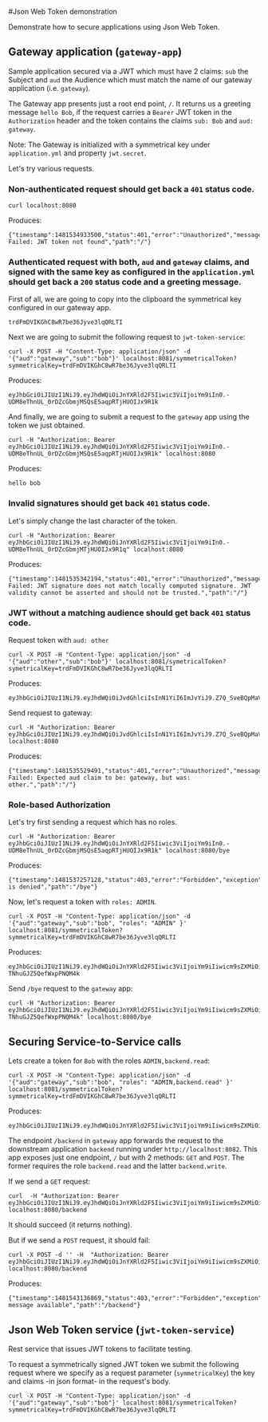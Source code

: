 #Json Web Token demonstration

Demonstrate how to secure applications using Json Web Token.

## Gateway application (`gateway-app`)

Sample application secured via a JWT which must have 2 claims: `sub` the Subject and `aud` the Audience which must match the name of our gateway application (i.e. `gateway`).

The Gateway app presents just a root end point, `/`. It returns us a greeting message `hello Bob`, if the request carries a `Bearer` JWT token in the `Authorization` header and the token contains the claims `sub: Bob` and `aud: gateway`.

Note: The Gateway is initialized with a symmetrical key under `application.yml` and property `jwt.secret`.

Let's try various requests.

### Non-authenticated request should get back a `401` status code.

```
curl localhost:8080
```
Produces:
```
{"timestamp":1481534933500,"status":401,"error":"Unauthorized","message":"Authentication Failed: JWT token not found","path":"/"}
```

### Authenticated request with both, `aud` and `gateway` claims, and signed with the same key as configured in the `application.yml` should get back a `200` status code and a greeting message.

First of all, we are going to copy into the clipboard the symmetrical key configured in our gateway app.
```
trdFmDVIKGhC8wR7be36Jyve3lqQRLTI
```
Next we are going to submit the following request to `jwt-token-service`:
```
curl -X POST -H "Content-Type: application/json" -d '{"aud":"gateway","sub":"bob"}' localhost:8081/symmetricalToken?symmetricalKey=trdFmDVIKGhC8wR7be36Jyve3lqQRLTI
```
Produces:
```
eyJhbGciOiJIUzI1NiJ9.eyJhdWQiOiJnYXRld2F5Iiwic3ViIjoiYm9iIn0.-UDM8eThnUL_0rDZcGbmjMSQsE5aqpRTjHUOIJx9R1k
```

And finally, we are going to submit a request to the `gateway` app using the token we just obtained.

```
curl -H "Authorization: Bearer eyJhbGciOiJIUzI1NiJ9.eyJhdWQiOiJnYXRld2F5Iiwic3ViIjoiYm9iIn0.-UDM8eThnUL_0rDZcGbmjMSQsE5aqpRTjHUOIJx9R1k" localhost:8080
```
Produces:
```
hello bob
```

### Invalid signatures should get back `401` status code.
Let's simply change the last character of the token.
```
curl -H "Authorization: Bearer eyJhbGciOiJIUzI1NiJ9.eyJhdWQiOiJnYXRld2F5Iiwic3ViIjoiYm9iIn0.-UDM8eThnUL_0rDZcGbmjMTjHUOIJx9R1q" localhost:8080
```
Produces:
```
{"timestamp":1481535342194,"status":401,"error":"Unauthorized","message":"Authentication Failed: JWT signature does not match locally computed signature. JWT validity cannot be asserted and should not be trusted.","path":"/"}
```

### JWT without a matching audience should get back `401` status code.

Request token with `aud: other`
```
curl -X POST -H "Content-Type: application/json" -d '{"aud":"other","sub":"bob"}' localhost:8081/symetricalToken?symetricalKey=trdFmDVIKGhC8wR7be36Jyve3lqQRLTI
```
Produces:
```
eyJhbGciOiJIUzI1NiJ9.eyJhdWQiOiJvdGhlciIsInN1YiI6ImJvYiJ9.Z7Q_SveBQpMaVtTNslfsht1yLF04AMd7IDBGzldVrEc
```
Send request to gateway:
```
curl -H "Authorization: Bearer eyJhbGciOiJIUzI1NiJ9.eyJhdWQiOiJvdGhlciIsInN1YiI6ImJvYiJ9.Z7Q_SveBQpMaVtTNslfsht1yLF04AMd7IDBGzldVrEc" localhost:8080
```
Produces:
```
{"timestamp":1481535529491,"status":401,"error":"Unauthorized","message":"Authentication Failed: Expected aud claim to be: gateway, but was: other.","path":"/"}
```

### Role-based Authorization

Let's try first sending a request which has no roles.
```
curl -H "Authorization: Bearer eyJhbGciOiJIUzI1NiJ9.eyJhdWQiOiJnYXRld2F5Iiwic3ViIjoiYm9iIn0.-UDM8eThnUL_0rDZcGbmjMSQsE5aqpRTjHUOIJx9R1k" localhost:8080/bye
```
Produces:
```
{"timestamp":1481537257128,"status":403,"error":"Forbidden","exception":"org.springframework.security.access.AccessDeniedException","message":"Access is denied","path":"/bye"}
```

Now, let's request a token with `roles: ADMIN`.

```
curl -X POST -H "Content-Type: application/json" -d '{"aud":"gateway","sub":"bob", "roles": "ADMIN" }' localhost:8081/symmetricalToken?symmetricalKey=trdFmDVIKGhC8wR7be36Jyve3lqQRLTI
```
Produces:
```
eyJhbGciOiJIUzI1NiJ9.eyJhdWQiOiJnYXRld2F5Iiwic3ViIjoiYm9iIiwicm9sZXMiOiJBRE1JTiJ9._YXXN3uYlnwHQoQ05k_5uG-TNhuGJZ5QefWxpPNQM4k
```
Send `/bye` request to the `gateway` app:
```
curl -H "Authorization: Bearer eyJhbGciOiJIUzI1NiJ9.eyJhdWQiOiJnYXRld2F5Iiwic3ViIjoiYm9iIiwicm9sZXMiOiJBRE1JTiJ9._YXXN3uYlnwHQoQ05k_5uG-TNhuGJZ5QefWxpPNQM4k" localhost:8080/bye
```

## Securing Service-to-Service calls

Lets create a token for `Bob` with the roles `ADMIN,backend.read`:
```
curl -X POST -H "Content-Type: application/json" -d '{"aud":"gateway","sub":"bob", "roles": "ADMIN,backend.read" }' localhost:8081/symmetricalToken?symmetricalKey=trdFmDVIKGhC8wR7be36Jyve3lqQRLTI
```
Produces:
```
eyJhbGciOiJIUzI1NiJ9.eyJhdWQiOiJnYXRld2F5Iiwic3ViIjoiYm9iIiwicm9sZXMiOiJBRE1JTixiYWNrZW5kLnJlYWQifQ.986Yzi0m5zTyncyLmnL_fxec8R5bw2msOUKXtR9x_9Q
```

The endpoint `/backend` in `gateway` app forwards the request to the downstream application `backend` running under `http://localhost:8082`. This app exposes just one endpoint, `/` but with 2 methods: `GET` and `POST`. The former requires the role `backend.read` and the latter `backend.write`.

If we send a `GET` request:
```
curl  -H "Authorization: Bearer eyJhbGciOiJIUzI1NiJ9.eyJhdWQiOiJnYXRld2F5Iiwic3ViIjoiYm9iIiwicm9sZXMiOiJBRE1JTixiYWNrZW5kLnJlYWQifQ.986Yzi0m5zTyncyLmnL_fxec8R5bw2msOUKXtR9x_9Q" localhost:8080/backend
```
It should succeed (it returns nothing).

But if we send a `POST` request, it should fail:
```
curl -X POST -d '' -H  "Authorization: Bearer eyJhbGciOiJIUzI1NiJ9.eyJhdWQiOiJnYXRld2F5Iiwic3ViIjoiYm9iIiwicm9sZXMiOiJBRE1JTixiYWNrZW5kLnJlYWQifQ.986Yzi0m5zTyncyLmnL_fxec8R5bw2msOUKXtR9x_9Q" localhost:8080/backend
```
Produces:
```
{"timestamp":1481543136869,"status":403,"error":"Forbidden","exception":"org.springframework.security.access.AccessDeniedException","message":"No message available","path":"/backend"}
```

## Json Web Token service (`jwt-token-service`)

Rest service that issues JWT tokens to facilitate testing.

To request a symmetrically signed JWT token we submit the following request where we specify as a request parameter (`symmetricalKey`) the key and claims -in json format- in the request's body.

```
curl -X POST -H "Content-Type: application/json" -d '{"aud":"gateway","sub":"bob"}' localhost:8081/symmetricalToken?symmetricalKey=trdFmDVIKGhC8wR7be36Jyve3lqQRLTI
```
